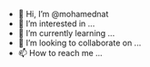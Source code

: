- 👋 Hi, I’m @mohamednat
- 👀 I’m interested in ...
- 🌱 I’m currently learning ...
- 💞️ I’m looking to collaborate on ...
- 📫 How to reach me ...

<!---
mohamednat/mohamednat is a ✨ special ✨ repository because its `README.md` (this file) appears on your GitHub profile.
You can click the Preview link to take a look at your changes.
--->
